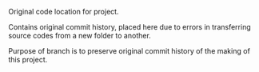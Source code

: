 Original code location for project.

Contains original commit history, placed here due to errors in transferring source codes from 
a new folder to another.

Purpose of branch is to preserve original commit history of 
the making of this project.
